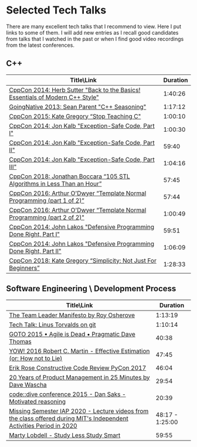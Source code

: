 # Selected Tech Talks

There are many excellent tech talks that I recommend to view. Here I put links to some of them. I will add new entries as I recall good candidates from talks that I watched in the past or when I find good video recordings from the latest conferences.

## C++

| Title\Link                                                   | Duration |
| ------------------------------------------------------------ | -------- |
| [CppCon 2014: Herb Sutter "Back to the Basics! Essentials of Modern C++ Style"](https://www.youtube.com/watch?v=xnqTKD8uD64) | 1:40:26  |
| [GoingNative 2013: Sean Parent "C++ Seasoning"](https://www.youtube.com/watch?v=W2tWOdzgXHA) | 1:17:12  |
| [CppCon 2015: Kate Gregory “Stop Teaching C"](https://www.youtube.com/watch?v=YnWhqhNdYyk) | 1:00:10  |
| [CppCon 2014: Jon Kalb "Exception-Safe Code, Part I"](https://www.youtube.com/watch?v=W7fIy_54y-w) | 1:00:30  |
| [CppCon 2014: Jon Kalb "Exception-Safe Code, Part II"](https://www.youtube.com/watch?v=b9xMIKb1jMk) | 59:40    |
| [CppCon 2014: Jon Kalb "Exception-Safe Code, Part III"](https://www.youtube.com/watch?v=MiKxfdkMJW8) | 1:04:16  |
| [CppCon 2018: Jonathan Boccara “105 STL Algorithms in Less Than an Hour”](https://www.youtube.com/watch?v=2olsGf6JIkU) | 57:45    |
| [CppCon 2016: Arthur O'Dwyer “Template Normal Programming (part 1 of 2)”](https://www.youtube.com/watch?v=vwrXHznaYLA) | 57:44    |
| [CppCon 2016: Arthur O'Dwyer “Template Normal Programming (part 2 of 2)"](https://www.youtube.com/watch?v=VIz6xBvwYd8) | 1:00:49  |
| [CppCon 2014: John Lakos "Defensive Programming Done Right, Part I"](https://www.youtube.com/watch?v=1QhtXRMp3Hg) | 59:51    |
| [CppCon 2014: John Lakos "Defensive Programming Done Right, Part II"](https://www.youtube.com/watch?v=tz2khnjnUx8) | 1:06:09  |
| [CppCon 2018: Kate Gregory “Simplicity: Not Just For Beginners”](https://www.youtube.com/watch?v=n0Ak6xtVXno) | 1:28:33 |

## Software Engineering \ Development Process 

| Title\Link                                                   | Duration        |
| ------------------------------------------------------------ | --------------- |
| [The Team Leader Manifesto by Roy Osherove](https://www.youtube.com/watch?v=_UxzetgOWlE) | 1:13:19         |
| [Tech Talk: Linus Torvalds on git](https://www.youtube.com/watch?v=4XpnKHJAok8) | 1:10:14         |
| [GOTO 2015 • Agile is Dead • Pragmatic Dave Thomas](https://www.youtube.com/watch?v=a-BOSpxYJ9M) | 40:38           |
| [YOW! 2016 Robert C. Martin - Effective Estimation (or: How not to Lie)](https://www.youtube.com/watch?v=eisuQefYw_o) | 47:45           |
| [Erik Rose   Constructive Code Review   PyCon 2017](https://www.youtube.com/watch?v=iNG1a--SIlk) | 46:04           |
| [20 Years of Product Management in 25 Minutes by Dave Wascha](https://www.youtube.com/watch?v=i69U0lvi89c) | 29:54           |
| [code::dive conference 2015 - Dan Saks - Motivated reasoning](https://www.youtube.com/watch?v=hTvHea56t4s) | 20:39           |
| [Missing Semester IAP 2020 - Lecture videos from the class offered during MIT's Independent Activities Period in 2020](https://www.youtube.com/channel/UCuXy5tCgEninup9cGplbiFw) | 48:17 - 1:25:00 |
| [Marty Lobdell - Study Less Study Smart](https://www.youtube.com/watch?v=IlU-zDU6aQ0) | 59:55           |

